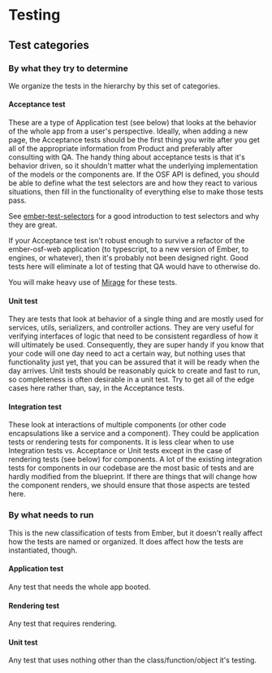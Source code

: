 # Testing

## Test categories

### By what they try to determine
We organize the tests in the hierarchy by this set of categories.

#### Acceptance test
These are a type of Application test (see below) that looks at the behavior of the whole app from a user's perspective. Ideally, when adding a new page, the Acceptance tests should be the first thing you write after you get all of the appropriate information from Product and preferably after consulting with QA. The handy thing about acceptance tests is that it's behavior driven, so it shouldn't matter what the underlying implementation of the models or the components are. If the OSF API is defined, you should be able to define what the test selectors are and how they react to various situations, then fill in the functionality of everything else to make those tests pass.

See [ember-test-selectors](https://ember-test-selectors.com) for a good introduction to test selectors and why they are great.

If your Acceptance test isn't robust enough to survive a refactor of the ember-osf-web application (to typescript, to a new version of Ember, to engines, or whatever), then it's probably not been designed right. Good tests here will eliminate a lot of testing that QA would have to otherwise do.

You will make heavy use of [Mirage](http://www.ember-cli-mirage.com) for these tests.

#### Unit test
They are tests that look at behavior of a single thing and are mostly used for services, utils, serializers, and controller actions. They are very useful for verifying interfaces of logic that need to be consistent regardless of how it will ultimately be used. Consequently, they are super handy if you know that your code will one day need to act a certain way, but nothing uses that functionality just yet, that you can be assured that it will be ready when the day arrives. Unit tests should be reasonably quick to create and fast to run, so completeness is often desirable in a unit test. Try to get all of the edge cases here rather than, say, in the Acceptance tests.

#### Integration test
These look at interactions of multiple components (or other code encapsulations like a service and a component). They could be application tests or rendering tests for components. It is less clear when to use Integration tests vs. Acceptance or Unit tests except in the case of rendering tests (see below) for components. A lot of the existing integration tests for components in our codebase are the most basic of tests and are hardly modified from the blueprint. If there are things that will change how the component renders, we should ensure that those aspects are tested here.

### By what needs to run
This is the new classification of tests from Ember, but it doesn't really affect how the tests are named or organized. It does affect how the tests are instantiated, though.

#### Application test
Any test that needs the whole app booted.

#### Rendering test
Any test that requires rendering.

#### Unit test
Any test that uses nothing other than the class/function/object it's testing.

